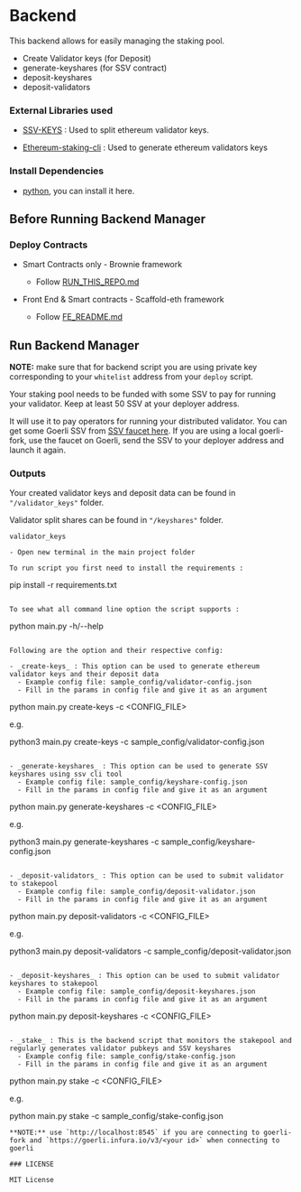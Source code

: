 # Backend

This backend allows for easily managing the staking pool.

- Create Validator keys (for Deposit)
- generate-keyshares (for SSV contract)
- deposit-keyshares
- deposit-validators

### External Libraries used

- [SSV-KEYS](https://github.com/bloxapp/ssv-keys.git) : Used to split ethereum validator keys.

- [Ethereum-staking-cli](https://github.com/ethereum/staking-deposit-cli.git) : Used to generate ethereum validators keys

### Install Dependencies

- [python](https://www.python.org/downloads/), you can install it here.

## Before Running Backend Manager

### Deploy Contracts

- Smart Contracts only - Brownie framework

  - Follow [RUN_THIS_REPO.md](RUN_THIS_REPO.md)

- Front End & Smart contracts - Scaffold-eth framework
  - Follow [FE_README.md](/frontend/README.md)

## Run Backend Manager

**NOTE:**
make sure that for backend script you are using private key corresponding to your `whitelist` address from your `deploy` script.

Your staking pool needs to be funded with some SSV to pay for running your validator. Keep at least 50 SSV at your deployer address.

It will use it to pay operators for running your distributed validator. You can get some Goerli SSV from [SSV faucet here](https://faucet.ssv.network/). If you are using a local goerli-fork, use the faucet on Goerli, send the SSV to your deployer address and launch it again.

### Outputs 

Your created validator keys and deposit data can be found in `"/validator_keys"` folder. 

Validator split shares can be found in `"/keyshares"` folder. 

```
validator_keys

- Open new terminal in the main project folder

To run script you first need to install the requirements :

```
pip install -r requirements.txt
```

To see what all command line option the script supports :

```
python main.py -h/--help
```

Following are the option and their respective config:

- _create-keys_ : This option can be used to generate ethereum validator keys and their deposit data
  - Example config file: sample_config/validator-config.json
  - Fill in the params in config file and give it as an argument

```
python main.py create-keys -c <CONFIG_FILE>

e.g. 

python3 main.py create-keys -c sample_config/validator-config.json

```

- _generate-keyshares_ : This option can be used to generate SSV keyshares using ssv cli tool
  - Example config file: sample_config/keyshare-config.json
  - Fill in the params in config file and give it as an argument

```
python main.py generate-keyshares -c <CONFIG_FILE>

e.g. 

python3 main.py generate-keyshares -c sample_config/keyshare-config.json

```

- _deposit-validators_ : This option can be used to submit validator to stakepool
  - Example config file: sample_config/deposit-validator.json
  - Fill in the params in config file and give it as an argument

```
python main.py deposit-validators -c <CONFIG_FILE>

e.g. 


python3 main.py deposit-validators -c sample_config/deposit-validator.json

```

- _deposit-keyshares_ : This option can be used to submit validator keyshares to stakepool
  - Example config file: sample_config/deposit-keyshares.json
  - Fill in the params in config file and give it as an argument

```
python main.py deposit-keyshares -c <CONFIG_FILE>
```

- _stake_ : This is the backend script that monitors the stakepool and regularly generates validator pubkeys and SSV keyshares
  - Example config file: sample_config/stake-config.json
  - Fill in the params in config file and give it as an argument

```
python main.py stake -c <CONFIG_FILE>

e.g. 

python main.py stake -c sample_config/stake-config.json
```
**NOTE:** use `http://localhost:8545` if you are connecting to goerli-fork and `https://goerli.infura.io/v3/<your id>` when connecting to goerli 

### LICENSE

MIT License
